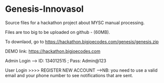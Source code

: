 # Genesis-Innovasol
Source files for a hackathon project about MYSC manual processing.



Files are too big to be uploaded on github - (60MB).


To downlaod, go to https://hackathon.bigjoecodes.com/genesis/genesis.zip



DEMO link: https://hackathon.bigjoecodes.com

Admin Login --> 
      ID: 134012515    ;
      Pass: Admin@123
      
      
User Login
    >>>> REGISTER NEW ACCOUNT
    -->NB: you need to use a valid email and your phone number to see notifications that are sent.
    

